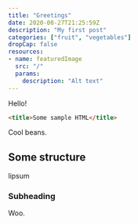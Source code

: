 ```yaml
---
title: "Greetings"
date: 2020-08-27T21:25:59Z
description: "My first post"
categories: ["fruit", "vegetables"]
dropCap: false
resources:
- name: featuredImage
  src: "/"
  params:
    description: "Alt text"
---
```


Hello!

```html
<title>Some sample HTML</title>
```

Cool beans.

## Some structure

lipsum

### Subheading

Woo.
